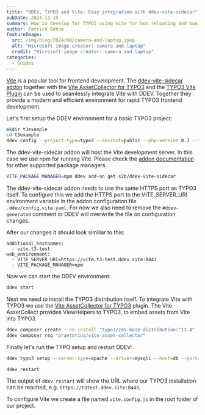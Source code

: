 ```yaml
---
title: "DDEV, TYPO3 and Vite: Easy integration with ddev-vite-sidecar"
pubDate: 2024-11-15
summary: How to develop for TYPO3 using Vite for hot reloading and bundling
author: Patrick Dehne
featureImage:
  src: /img/blog/2024/08/camera-and-laptop.jpeg
  alt: "Microsoft image creator: camera and laptop"
  credit: "Microsoft image creator: camera and laptop"
categories:
  - Guides
---
```


[Vite](https://vite.dev/) is a popular tool for frontend development. The [ddev-vite-sidecar addon](https://github.com/s2b/ddev-vite-sidecar) together with the [Vite AssetCollector for TYPO3](https://github.com/s2b/vite-asset-collector) and the [TYPO3 Vite Plugin](https://github.com/s2b/vite-plugin-typo3) can be used to seamlessly integrate Vite with DDEV. Together they provide a modern and efficient environment for rapid TYPO3 frontend development.

Let's first setup the DDEV environment for a basic TYPO3 project:

```bash
mkdir t3example
cd t3example
ddev config --project-type=typo3 --docroot=public --php-version 8.3 --timezone Europe/Berlin --web-environment="TYPO3_CONTEXT=Development" --webserver-type apache-fpm --router-http-port=8080 --router-https-port=8443
```

The ddev-vite-sidecar addon will host the Vite development server. In this case we use npm for running Vite. Please check the [addon documentation](https://github.com/s2b/ddev-vite-sidecar?tab=readme-ov-file#get-started) for other supported package managers.

```bash
VITE_PACKAGE_MANAGER=npm ddev add-on get s2b/ddev-vite-sidecar
```

The ddev-vite-sidecar addon needs to use the same HTTPS port as TYPO3 itself. To configure this we add the HTTPS port to the VITE_SERVER_URI environment variable in the addon configuration file `.ddev/config.vite.yaml`. For now we also need to remove the `#ddev-generated` comment or DDEV will overwrite the file on configuration changes.

After our changes it should look similiar to this:

```
additional_hostnames:
  - vite.t3-test
web_environment:
  - VITE_SERVER_URI=https://vite.t3-test.ddev.site:8443
  - VITE_PACKAGE_MANAGER=npm
```

Now we can start the DDEV environment:

```bash
ddev start
```

Next we need to install the TYPO3 distribution itself. To integrate Vite with TYPO3 we use the [Vite AssetCollector for TYPO3](https://github.com/s2b/vite-asset-collector) plugin. The Vite AssetCollect provides ViewHelpers to TYPO3, to embed assets from Vite into TYPO3.

```bash
ddev composer create --no-install "typo3/cms-base-distribution:^13.4"
ddev composer req "praetorius/vite-asset-collector"
```

Finally let's run the TYPO setup and restart DDEV:

```bash
ddev typo3 setup --server-type=apache --driver=mysqli --host=db --port=3306 --dbname=db --username=db --password=db --project-name="T3 Test" --admin-username=admin --admin-user-password=admin

ddev restart
```

The output of `ddev restart` will show the URL where our TYPO3 installation can be reached, e.g. `https://t3test.ddev.site:8443`.

To configure Vite we create a file named `vite.config.js` in the root folder of our project.

